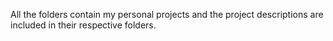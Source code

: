 All the folders contain my personal projects and the project descriptions are included in their respective folders.
